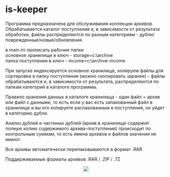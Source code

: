 # is-keeper
Программа предназначена для обслуживания коллекции архивов. Обрабатывается каталог поступления и, 
в зависимости от результата обработки, файлы распределяются по разным категориям - дубли/поврежденные/новые/обновления.

в main.ini прописать рабочие папки  
основное хранилище в ключ - storage=c:\archive  
папка поступления в ключ - income=c:\archive-income  

При запуске индексируется основное хранилище, копируем файлы для сортировки в папку поступления 
(можно скопировать заранее) - файлы обрабатываются и, в зависимости от результата, распределяются по папкам категорий 
в каталоге программы.

Правило хранения данных в каталоге хранилища - один файл = архив или файл с данными, то есть если у вас есть запакованный 
файл в хранилище и вы его копируете распакованным в поступления, он уйдет в категорию дубли.

Анализ дублей и частиных дублей (архив в хранилище содержит полную копию содержимого архива-поступления) происходит по 
контрольным суммам, то есть имена архивов и файлов значения не имеют.

Все архивы автоматически перепаковываются в формат .RAR

Поддерживаемые форматы архивов .RAR / .ZIP / .7Z
<!--
## Donation
If this project help, you can give me a cup of coffee.

| USD | RUB |
|:---:|:---:|
| [![paypal](https://www.paypalobjects.com/en_US/i/btn/btn_donateCC_LG.gif)](https://www.paypal.com/cgi-bin/webscr?cmd=_s-xclick&hosted_button_id=9LN5B389QKPB2&lc=US) | [![paypal](https://www.paypalobjects.com/ru_RU/RU/i/btn/btn_donateCC_LG.gif)](https://www.paypal.com/cgi-bin/webscr?cmd=_s-xclick&hosted_button_id=63QTZ8AX4H3BC&source=url&lc=RU) |
-->

<p align="center"> <img src="https://komarev.com/ghpvc/?username=deltaone-factorio-lua-processor&label=Repository%20views&color=ce9927&style=flat" /> </p>
